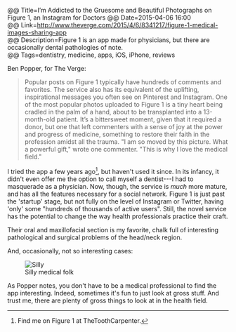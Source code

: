 @@ Title=I’m Addicted to the Gruesome and Beautiful Photographs on Figure 1, an Instagram for Doctors 
@@ Date=2015-04-06 16:00  
@@ Link=http://www.theverge.com/2015/4/6/8341217/figure-1-medical-images-sharing-app  
@@ Description=Figure 1 is an app made for physicians, but there are occasionally dental pathologies of note.  
@@ Tags=dentistry, medicine, apps, iOS, iPhone, reviews  

Ben Popper, for The Verge:
>Popular posts on Figure 1 typically have hundreds of comments and favorites. The service also has its equivalent of the uplifting, inspirational messages you often see on Pinterest and Instagram. One of the most popular photos uploaded to Figure 1 is a tiny heart being cradled in the palm of a hand, about to be transplanted into a 13-month-old patient. It’s a bittersweet moment, given that it required a donor, but one that left commenters with a sense of joy at the power and progress of medicine, something to restore their faith in the profession amidst all the trauma. "I am so moved by this picture. What a powerful gift," wrote one commenter. "This is why I love the medical field."

I tried the app a few years ago[^tc], but haven't used it since. In its infancy, it didn't even offer me the option to call myself a dentist---I had to masquerade as a physician. Now, though, the service is *much* more mature, and has all the features necessary for a social network. Figure 1 is just past the 'startup' stage,  but not fully on the level of Instagram or Twitter, having 'only' some "hundreds of thousands of active users". Still, the novel service has the potential to change the way health professionals practice their craft.

Their oral and maxillofacial section is my favorite, chalk full of interesting pathological and surgical problems of the head/neck region. 

And, occasionally, not so interesting cases:

<figure class="iphone">
	<img class="jpg" src="http://d.pr/i/1dZPk+" alt="Silly">
	<figcaption>Silly medical folk</figcaption>
</figure>

As Popper notes, you don't have to be a medical professional to find the app interesting. Indeed, sometimes it's fun to just look at gross stuff. And trust me, there are plenty of gross things to look at in the health field. 

[^tc]: Find me on Figure 1 at TheToothCarpenter.